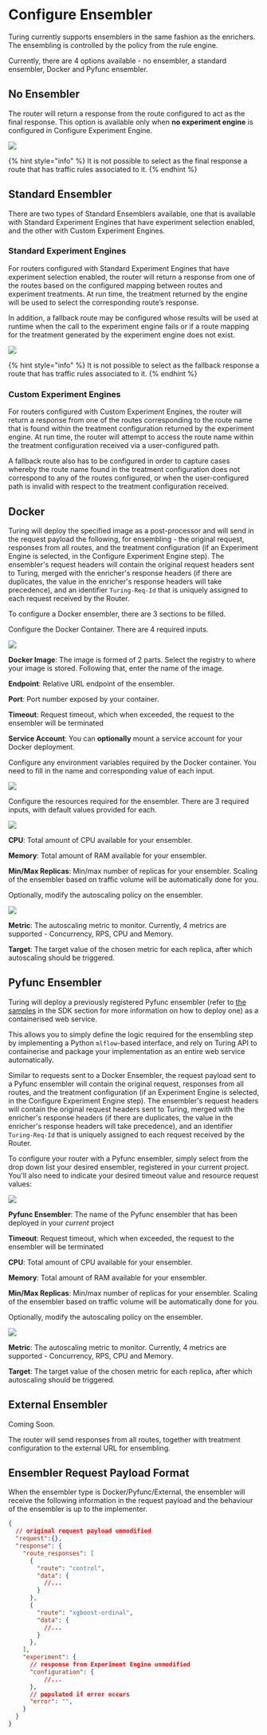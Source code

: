 # Configure Ensembler

Turing currently supports ensemblers in the same fashion as the enrichers. The ensembling is controlled by the policy from the rule engine.

Currently, there are 4 options available - no ensembler, a standard ensembler, Docker and Pyfunc ensembler.

## No Ensembler
The router will return a response from the route configured to act as the final response. This option is available only when **no experiment engine** is configured in Configure Experiment Engine.

![](../../.gitbook/assets/nop_ensembler_config.png)

{% hint style="info" %}
It is not possible to select as the final response a route that has traffic rules associated to it.
{% endhint %}

## Standard Ensembler

There are two types of Standard Ensemblers available, one that is available with Standard Experiment Engines that 
have experiment selection enabled, and the other with Custom Experiment Engines.

### Standard Experiment Engines
For routers configured with Standard Experiment Engines that have experiment selection enabled, the router will return a response from one of the routes based on the configured mapping between routes and experiment treatments. At run time, the treatment returned by the engine will be used to select the corresponding route’s response.

In addition, a fallback route may be configured whose results will be used at runtime when the call to the experiment engine fails or if a route mapping for the treatment generated by the experiment engine does not exist.

![](../../.gitbook/assets/standard_ensembler_config.png)

{% hint style="info" %}
It is not possible to select as the fallback response a route that has traffic rules associated to it.
{% endhint %}

### Custom Experiment Engines
For routers configured with Custom Experiment Engines, the router will return a response from one of the routes 
corresponding to the route name that is found within the treatment configuration returned by the experiment 
engine. At run time, the router will attempt to access the route name within the treatment configuration received via a 
user-configured path. 

A fallback route also has to be configured in order to capture cases whereby the route name found in the treatment 
configuration does not correspond to any of the routes configured, or when the user-configured path is invalid with 
respect to the treatment configuration received.

## Docker

Turing will deploy the specified image as a post-processor and will send in the request payload the following, for 
ensembling - the original request, responses from all routes, and the treatment configuration (if an Experiment 
Engine is selected, in the Configure Experiment Engine step). The ensembler's request headers will contain the original 
request headers sent to Turing, merged with the enricher's response headers (if there are duplicates, the value in 
the enricher's response headers will take precedence), and an identifier `Turing-Req-Id` that is uniquely assigned to each request received by the Router. 

To configure a Docker ensembler, there are 3 sections to be filled.

Configure the Docker Container. There are 4 required inputs.

![](../../.gitbook/assets/docker_container_config.png)

**Docker Image**: The image is formed of 2 parts. Select the registry to where your image is stored. Following that, enter the name of the image.

**Endpoint**: Relative URL endpoint of the ensembler.

**Port**: Port number exposed by your container.

**Timeout**: Request timeout, which when exceeded, the request to the ensembler will be terminated

**Service Account**: You can **optionally** mount a service account for your Docker deployment.

Configure any environment variables required by the Docker container. You need to fill in the name and corresponding value of each input.

![](../../.gitbook/assets/env_var_panel.png)

Configure the resources required for the ensembler. There are 3 required inputs, with default values provided for each.<br/>

![](../../.gitbook/assets/resources_panel.png)

**CPU**: Total amount of CPU available for your ensembler.

**Memory**: Total amount of RAM available for your ensembler.

**Min/Max Replicas**: Min/max number of replicas for your ensembler. Scaling of the ensembler based on traffic volume will be automatically done for you.

Optionally, modify the autoscaling policy on the ensembler.

![](../../.gitbook/assets/autoscaling_policy_panel.png)

**Metric**: The autoscaling metric to monitor. Currently, 4 metrics are supported - Concurrency, RPS, CPU and Memory.

**Target**: The target value of the chosen metric for each replica, after which autoscaling should be triggered.

## Pyfunc Ensembler
Turing will deploy a previously registered Pyfunc ensembler (refer to 
[the samples](https://github.com/caraml-dev/turing/tree/main/sdk/samples) in the SDK section for more information on how to 
deploy one) as a containerised web service. 

This allows you to simply define the logic required for the ensembling 
step by implementing a Python `mlflow`-based interface, and rely on Turing API to containerise and package your 
implementation as an entire web service automatically.

Similar to requests sent to a Docker Ensembler, the request payload sent to a Pyfunc ensembler will contain the 
original request, responses from all routes, and the treatment configuration (if an Experiment
Engine is selected, in the Configure Experiment Engine step). The ensembler's request headers will contain the original
request headers sent to Turing, merged with the enricher's response headers (if there are duplicates, the value in
the enricher's response headers will take precedence), and an identifier `Turing-Req-Id` that is uniquely assigned to each request received by the Router. 

To configure your router with a Pyfunc ensembler, simply select from the drop down list your desired ensembler, 
registered in your current project. You'll also need to indicate your desired timeout value and resource request values:

![](../../.gitbook/assets/pyfunc_ensembler_config.png)

**Pyfunc Ensembler**: The name of the Pyfunc ensembler that has been deployed in your *current* project 

**Timeout**: Request timeout, which when exceeded, the request to the ensembler will be terminated

**CPU**: Total amount of CPU available for your ensembler.

**Memory**: Total amount of RAM available for your ensembler.

**Min/Max Replicas**: Min/max number of replicas for your ensembler. Scaling of the ensembler based on traffic volume will be automatically done for you.

Optionally, modify the autoscaling policy on the ensembler.

![](../../.gitbook/assets/autoscaling_policy_panel.png)

**Metric**: The autoscaling metric to monitor. Currently, 4 metrics are supported - Concurrency, RPS, CPU and Memory.

**Target**: The target value of the chosen metric for each replica, after which autoscaling should be triggered.

## External Ensembler
Coming Soon.

The router will send responses from all routes, together with treatment configuration to the external URL for ensembling.


## Ensembler Request Payload Format
When the ensembler type is Docker/Pyfunc/External, the ensembler will receive the following information in the request 
payload and the behaviour of the ensembler is up to the implementer.

```json
{
  // original request payload unmodified
  "request":{},
  "response": {
    "route_responses": [
      {
        "route": "control",
        "data": {
          //...
        }
      },
      {
        "route": "xgboost-ordinal",
        "data": {
          //...
        }
      },
    ],
    "experiment": {
      // response from Experiment Engine unmodified
      "configuration": {
          //...
      },
      // populated if error occurs
      "error": "",
    }
  }
}
```
